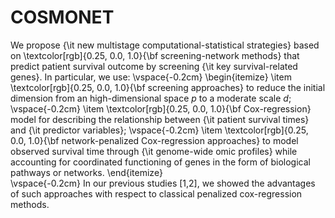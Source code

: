 # COSMONET
We propose {\it new multistage computational-statistical strategies} based on \textcolor[rgb]{0.25, 0.0, 1.0}{\bf screening-network methods} that predict patient survival outcome by screening {\it key survival-related genes}. In particular, we use:
\vspace{-0.2cm}
\begin{itemize}
	\item \textcolor[rgb]{0.25, 0.0, 1.0}{\bf screening approaches} to reduce the initial dimension from an high-dimensional space $p$ to a moderate scale $d$;
	\vspace{-0.2cm}
	\item \textcolor[rgb]{0.25, 0.0, 1.0}{\bf Cox-regression} model for describing the relationship between {\it patient survival times} and {\it predictor variables};
	\vspace{-0.2cm}
	\item \textcolor[rgb]{0.25, 0.0, 1.0}{\bf network-penalized Cox-regression approaches} to model observed survival time through {\it genome-wide omic profiles} while accounting for coordinated functioning of genes in the form of biological pathways or networks.
\end{itemize}	
\vspace{-0.2cm}
In our previous studies [1,2], we showed the advantages of such approaches with respect to classical penalized cox-regression methods.
